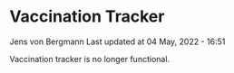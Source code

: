 Vaccination Tracker
================
Jens von Bergmann
Last updated at 04 May, 2022 - 16:51

Vaccination tracker is no longer functional.

